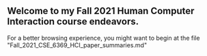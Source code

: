 Welcome to my Fall 2021 Human Computer Interaction course endeavors.
--




For a better browsing experience, you might want to begin at the file "Fall_2021_CSE_6369_HCI_paper_summaries.md"

